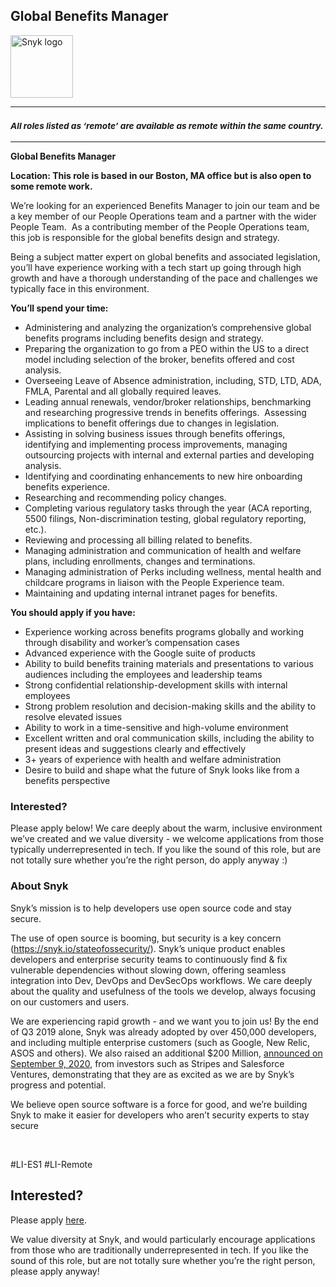 Global Benefits Manager
---

<img src="https://res.cloudinary.com/snyk/image/upload/v1537345894/press-kit/brand/logo-black.png" width="100" alt="Snyk logo" />

<hr>
<h3><em><strong><sub>All roles listed as ‘remote’ are available as remote within the same country.</sub></strong></em></h3>
<hr>
<p><strong>Global Benefits Manager</strong></p>
<p><strong>Location: This role is based in our Boston, MA office but is also open to some remote work.</strong></p>
<p><span style="font-weight: 400;">We’re looking for an experienced Benefits Manager to join our team and be a key member of our People Operations team and a partner with the wider People Team.&nbsp; </span><span style="font-weight: 400;">As a contributing member of the People Operations team, this job is responsible for the global benefits design and strategy.</span></p>
<p><span style="font-weight: 400;">Being a subject matter expert on global benefits and associated legislation, you’ll have experience working with a tech start up going through high growth and have a thorough understanding of the pace and challenges we typically face in this environment.</span></p>
<p><strong>You’ll spend your time:</strong></p>
<ul>
<li style="font-weight: 400;"><span style="font-weight: 400;">Administering and analyzing the organization’s comprehensive global benefits programs including benefits design and strategy.</span></li>
<li style="font-weight: 400;"><span style="font-weight: 400;">Preparing the organization to go from a PEO within the US to a direct model including selection of the broker, benefits offered and cost analysis.</span></li>
<li style="font-weight: 400;"><span style="font-weight: 400;">Overseeing Leave of Absence administration, including, STD, LTD, ADA, FMLA, Parental and all globally required leaves.</span></li>
<li style="font-weight: 400;"><span style="font-weight: 400;">Leading annual renewals, vendor/broker relationships, benchmarking and researching progressive trends in benefits offerings.&nbsp; Assessing implications to benefit offerings due to changes in legislation.</span></li>
<li style="font-weight: 400;"><span style="font-weight: 400;">Assisting in solving business issues through benefits offerings, identifying and implementing process improvements, managing outsourcing projects with internal and external parties and developing analysis.</span></li>
<li style="font-weight: 400;"><span style="font-weight: 400;">Identifying and coordinating enhancements to new hire onboarding benefits experience.</span></li>
<li style="font-weight: 400;"><span style="font-weight: 400;">Researching and recommending policy changes.</span></li>
<li style="font-weight: 400;"><span style="font-weight: 400;">Completing various regulatory tasks through the year (ACA reporting, 5500 filings, Non-discrimination testing, global regulatory reporting, etc.).</span></li>
<li style="font-weight: 400;"><span style="font-weight: 400;">Reviewing and processing all billing related to benefits.</span></li>
<li style="font-weight: 400;"><span style="font-weight: 400;">Managing administration and communication of health and welfare plans, including enrollments, changes and terminations.</span></li>
<li style="font-weight: 400;"><span style="font-weight: 400;">Managing administration of Perks including wellness, mental health and childcare programs in liaison with the People Experience team.</span></li>
<li style="font-weight: 400;"><span style="font-weight: 400;">Maintaining and updating internal intranet pages for benefits.</span></li>
</ul>
<p><strong>You should apply if you have:</strong></p>
<ul>
<li style="font-weight: 400;"><span style="font-weight: 400;">Experience working across benefits programs globally and working through disability and worker’s compensation cases</span></li>
<li style="font-weight: 400;"><span style="font-weight: 400;">Advanced experience with the Google suite of products</span></li>
<li style="font-weight: 400;"><span style="font-weight: 400;">Ability to build benefits training materials and presentations to various audiences including the employees and leadership teams&nbsp;</span></li>
<li style="font-weight: 400;"><span style="font-weight: 400;">Strong confidential relationship-development skills with internal employees</span></li>
<li style="font-weight: 400;"><span style="font-weight: 400;">Strong problem resolution and decision-making skills and the ability to resolve elevated issues</span></li>
<li style="font-weight: 400;"><span style="font-weight: 400;">Ability to work in a time-sensitive and high-volume environment</span></li>
<li style="font-weight: 400;"><span style="font-weight: 400;">Excellent written and oral communication skills, including the ability to present ideas and suggestions clearly and effectively</span></li>
<li style="font-weight: 400;"><span style="font-weight: 400;">3+ years of experience with health and welfare administration</span></li>
<li style="font-weight: 400;"><span style="font-weight: 400;">Desire to build and shape what the future of Snyk looks like from a benefits perspective</span></li>
</ul>
<h3><strong>Interested?</strong></h3>
<p><span style="font-weight: 400;">Please apply below! We care deeply about the warm, inclusive environment we’ve created and we value diversity - we welcome applications from those typically underrepresented in tech. If you like the sound of this role, but are not totally sure whether you’re the right person, do apply anyway :)</span></p>
<h3><strong>About Snyk</strong></h3>
<p><span style="font-weight: 400;">Snyk’s mission is to help developers use open source code and stay secure.&nbsp;</span></p>
<p><span style="font-weight: 400;">The use of open source is booming, but security is a key concern (</span><a href="https://snyk.io/stateofossecurity/"><span style="font-weight: 400;">https://snyk.io/stateofossecurity/</span></a><span style="font-weight: 400;">). Snyk’s unique product enables developers and enterprise security teams to continuously find &amp; fix vulnerable dependencies without slowing down, offering seamless integration into Dev, DevOps and DevSecOps workflows. </span><span style="font-weight: 400;">We care deeply about the quality and usefulness of the tools we develop, always focusing on our customers and users.&nbsp;</span></p>
<p><span style="font-weight: 400;">We are experiencing rapid growth - and we want you to join us! By the end of Q3 2019 alone, Snyk was already adopted by over 450,000 developers, and including multiple enterprise customers (such as Google, New Relic, ASOS and others). </span><span style="font-weight: 400;">We also raised an additional $200 Million, <a href="https://snyk.io/blog/snyk-closes-200m-to-modernize-security-industry/" target="_blank">announced on September 9, 2020</a></span><span style="font-weight: 400;">, from investors such as Stripes and Salesforce Ventures, demonstrating that they are as excited as we are by Snyk’s progress and potential</span><span style="font-weight: 400;">.</span></p>
<p><span style="font-weight: 400;">We believe open source software is a force for good, and we’re building Snyk to make it easier for developers who aren’t security experts to stay secure</span></p>
<p>&nbsp;</p>
<p><span style="font-weight: 400;">#LI-ES1 #LI-Remote</span></p>

Interested?
---

Please apply [here](https://boards.greenhouse.io/snyk/jobs/5166539002#app).

We value diversity at Snyk, and would particularly encourage applications from those who are traditionally underrepresented in tech.
If you like the sound of this role, but are not totally sure whether you’re the right person, please apply anyway!
